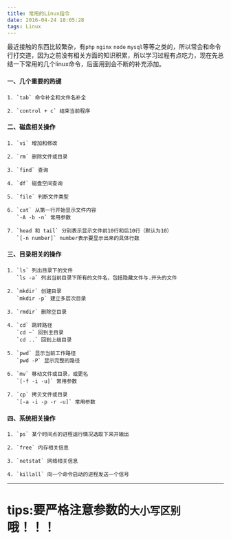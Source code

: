 ```yaml
---
title: 常用的Linux指令
date: 2016-04-24 18:05:28
tags: Linux
---
```

最近接触的东西比较繁杂，有`php` `nginx` `node` `mysql`等等之类的，所以常会和命令行打交道，因为之前没有相关方面的知识积累，所以学习过程有点吃力，现在先总结一下常用的几个linux命令，后面用到会不断的补充添加。

#### 一、几个重要的热键
	1. `tab` 命令补全和文件名补全
	
	2. `control + c` 结束当前程序
<!-- more -->

#### 二、磁盘相关操作
	1. `vi` 增加和修改
	
	2. `rm` 删除文件或目录
	
	3. `find` 查询
	
	4. `df` 磁盘空间查询
	
	5. `file` 判断文件类型
	
	6. `cat` 从第一行开始显示文件内容
	   `-A -b -n` 常用参数
	
	7. `head 和 tail` 分别表示显示文件前10行和后10行（默认为10）
	   `[-n number]` number表示要显示出来的具体行数

#### 三、目录相关的操作
	1. `ls` 列出目录下的文件  
	   `ls -a` 列出当前目录下所有的文件名，包括隐藏文件与.开头的文件
	   
	2. `mkdir` 创建目录  
	   `mkdir -p` 建立多层次目录
	  
	3. `rmdir` 删除空目录
	  
	4. `cd` 跳转路径  
	   `cd ~` 回到主目录  
	   `cd ..` 回到上级目录
	
	5. `pwd` 显示当前工作路径  
	   `pwd -P` 显示完整的路径
	
	6. `mv` 移动文件或目录，或更名  
	   `[-f -i -u]` 常用参数
		
	7. `cp` 拷贝文件或目录
	   `[-a -i -p -r -u]` 常用参数


#### 四、系统相关操作
	1. `ps` 某个时间点的进程运行情况选取下来并输出
	
	2. `free` 内存相关信息
	
	3. `netstat` 网络相关信息
	
	4. `killall` 向一个命令启动的进程发送一个信号

---
# tips:要严格注意参数的`大小写区别`哦！！！
